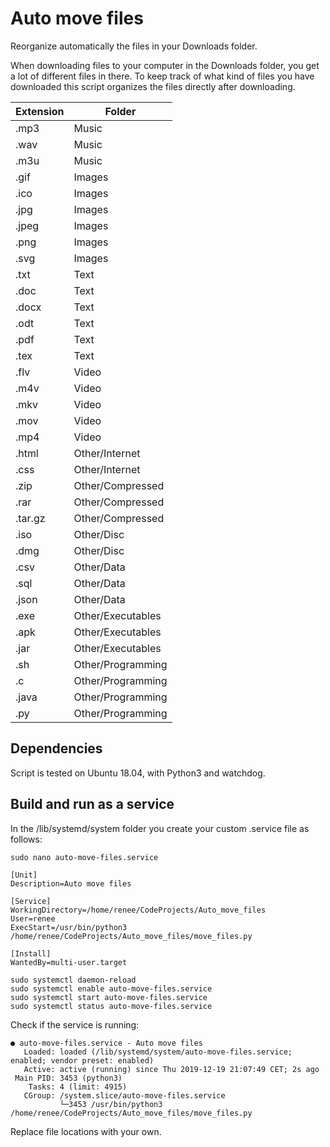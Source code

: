 # Auto move files
Reorganize automatically the files in your Downloads folder.

When downloading files to your computer in the Downloads folder, you get a lot of different 
files in there. To keep track of what kind of files you have downloaded this script organizes 
the files directly after downloading. 

| Extension | Folder |
|---|---|
| .mp3 | Music | 
| .wav | Music |  
| .m3u | Music | 
| .gif | Images |
| .ico | Images |
| .jpg | Images |
| .jpeg | Images |
| .png | Images |
| .svg | Images |
| .txt | Text |
| .doc | Text |
| .docx | Text |
| .odt | Text |
| .pdf | Text |
| .tex | Text |
| .flv | Video |
| .m4v | Video |
| .mkv | Video |
| .mov | Video |
| .mp4 | Video |
| .html | Other/Internet |
| .css | Other/Internet |
| .zip | Other/Compressed |
| .rar | Other/Compressed |
| .tar.gz | Other/Compressed |
| .iso | Other/Disc |
| .dmg | Other/Disc |
| .csv | Other/Data |
| .sql | Other/Data |
| .json | Other/Data |
| .exe | Other/Executables |
| .apk | Other/Executables |
| .jar | Other/Executables |
| .sh | Other/Programming |
| .c | Other/Programming |
| .java | Other/Programming |
| .py | Other/Programming |

## Dependencies
Script is tested on Ubuntu 18.04, with Python3 and watchdog.

## Build and run as a service 
In the /lib/systemd/system folder you create your custom .service file as follows:

```
sudo nano auto-move-files.service

[Unit]
Description=Auto move files

[Service]
WorkingDirectory=/home/renee/CodeProjects/Auto_move_files
User=renee
ExecStart=/usr/bin/python3 /home/renee/CodeProjects/Auto_move_files/move_files.py

[Install]
WantedBy=multi-user.target

sudo systemctl daemon-reload
sudo systemctl enable auto-move-files.service
sudo systemctl start auto-move-files.service 
sudo systemctl status auto-move-files.service 
```

Check if the service is running:

```
● auto-move-files.service - Auto move files
   Loaded: loaded (/lib/systemd/system/auto-move-files.service; enabled; vendor preset: enabled)
   Active: active (running) since Thu 2019-12-19 21:07:49 CET; 2s ago
 Main PID: 3453 (python3)
    Tasks: 4 (limit: 4915)
   CGroup: /system.slice/auto-move-files.service
           └─3453 /usr/bin/python3 /home/renee/CodeProjects/Auto_move_files/move_files.py
```

Replace file locations with your own.
